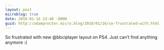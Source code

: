 ```yaml
---
layout: post
microblog: true
date: 2018-01-16 23:40 -0000
guid: http://adamprocter.micro.blog/2018/01/16/so-frustrated-with.html
---
```

So frustrated with new @bbciplayer layout on PS4. Just can’t find anything anymore :( 

